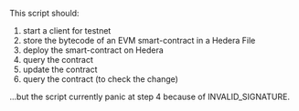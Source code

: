 This script should:
1.  start a client for testnet
2.  store the bytecode of an EVM smart-contract in a Hedera File
3.  deploy the smart-contract on Hedera
4.  query the contract
5.  update the contract
6.  query the contract (to check the change)

...but the script currently panic at step 4 because of INVALID_SIGNATURE.
